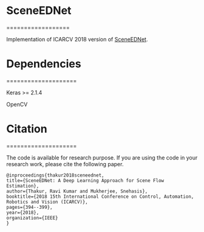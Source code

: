 
# SceneEDNet 
==================

Implementation of ICARCV 2018 version of [SceneEDNet](https://ieeexplore.ieee.org/abstract/document/8581172).


# Dependencies
====================

Keras >= 2.1.4 

OpenCV


# Citation
====================

The code is available for research purpose. If you are using the code in your research work, please cite the following paper.

    @inproceedings{thakur2018sceneednet,
    title={SceneEDNet: A Deep Learning Approach for Scene Flow Estimation},
    author={Thakur, Ravi Kumar and Mukherjee, Snehasis},
    booktitle={2018 15th International Conference on Control, Automation, Robotics and Vision (ICARCV)},
    pages={394--399},
    year={2018},
    organization={IEEE}
    }

